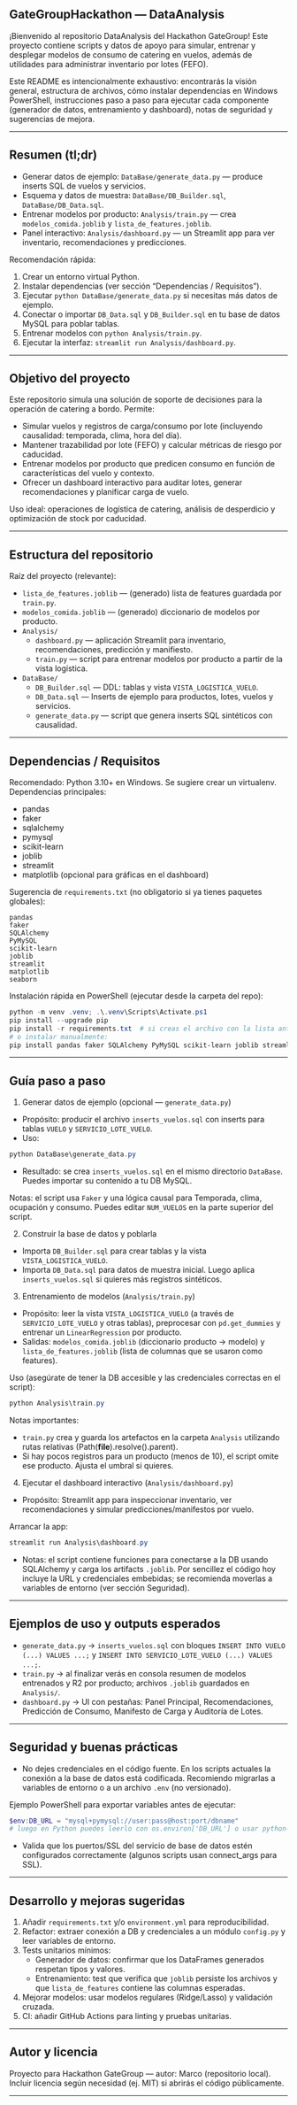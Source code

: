 ﻿## GateGroupHackathon — DataAnalysis

¡Bienvenido al repositorio DataAnalysis del Hackathon GateGroup! Este proyecto contiene scripts y datos de apoyo para simular, entrenar y desplegar modelos de consumo de catering en vuelos, además de utilidades para administrar inventario por lotes (FEFO).

Este README es intencionalmente exhaustivo: encontrarás la visión general, estructura de archivos, cómo instalar dependencias en Windows PowerShell, instrucciones paso a paso para ejecutar cada componente (generador de datos, entrenamiento y dashboard), notas de seguridad y sugerencias de mejora.

---

## Resumen (tl;dr)

- Generar datos de ejemplo: `DataBase/generate_data.py` — produce inserts SQL de vuelos y servicios.
- Esquema y datos de muestra: `DataBase/DB_Builder.sql`, `DataBase/DB_Data.sql`.
- Entrenar modelos por producto: `Analysis/train.py` — crea `modelos_comida.joblib` y `lista_de_features.joblib`.
- Panel interactivo: `Analysis/dashboard.py` — un Streamlit app para ver inventario, recomendaciones y predicciones.

Recomendación rápida:

1. Crear un entorno virtual Python.
2. Instalar dependencias (ver sección “Dependencias / Requisitos”).
3. Ejecutar `python DataBase/generate_data.py` si necesitas más datos de ejemplo.
4. Conectar o importar `DB_Data.sql` y `DB_Builder.sql` en tu base de datos MySQL para poblar tablas.
5. Entrenar modelos con `python Analysis/train.py`.
6. Ejecutar la interfaz: `streamlit run Analysis/dashboard.py`.

---

## Objetivo del proyecto

Este repositorio simula una solución de soporte de decisiones para la operación de catering a bordo. Permite:

- Simular vuelos y registros de carga/consumo por lote (incluyendo causalidad: temporada, clima, hora del día).  
- Mantener trazabilidad por lote (FEFO) y calcular métricas de riesgo por caducidad.  
- Entrenar modelos por producto que predicen consumo en función de características del vuelo y contexto.  
- Ofrecer un dashboard interactivo para auditar lotes, generar recomendaciones y planificar carga de vuelo.

Uso ideal: operaciones de logística de catering, análisis de desperdicio y optimización de stock por caducidad.

---

## Estructura del repositorio

Raíz del proyecto (relevante):

- `lista_de_features.joblib` — (generado) lista de features guardada por `train.py`.
- `modelos_comida.joblib` — (generado) diccionario de modelos por producto.
- `Analysis/`  
  - `dashboard.py` — aplicación Streamlit para inventario, recomendaciones, predicción y manifiesto.  
  - `train.py` — script para entrenar modelos por producto a partir de la vista logística.  
- `DataBase/`  
  - `DB_Builder.sql` — DDL: tablas y vista `VISTA_LOGISTICA_VUELO`.  
  - `DB_Data.sql` — Inserts de ejemplo para productos, lotes, vuelos y servicios.  
  - `generate_data.py` — script que genera inserts SQL sintéticos con causalidad.  

---

## Dependencias / Requisitos

Recomendado: Python 3.10+ en Windows. Se sugiere crear un virtualenv. Dependencias principales:

- pandas
- faker
- sqlalchemy
- pymysql
- scikit-learn
- joblib
- streamlit
- matplotlib (opcional para gráficas en el dashboard)

Sugerencia de `requirements.txt` (no obligatorio si ya tienes paquetes globales):

```
pandas
faker
SQLAlchemy
PyMySQL
scikit-learn
joblib
streamlit
matplotlib
seaborn
```

Instalación rápida en PowerShell (ejecutar desde la carpeta del repo):

```powershell
python -m venv .venv; .\.venv\Scripts\Activate.ps1
pip install --upgrade pip
pip install -r requirements.txt  # si creas el archivo con la lista anterior
# o instalar manualmente:
pip install pandas faker SQLAlchemy PyMySQL scikit-learn joblib streamlit matplotlib seaborn
```

---

## Guía paso a paso

1) Generar datos de ejemplo (opcional — `generate_data.py`)

- Propósito: producir el archivo `inserts_vuelos.sql` con inserts para tablas `VUELO` y `SERVICIO_LOTE_VUELO`.
- Uso:

```powershell
python DataBase\generate_data.py
```

- Resultado: se crea `inserts_vuelos.sql` en el mismo directorio `DataBase`. Puedes importar su contenido a tu DB MySQL.

Notas: el script usa `Faker` y una lógica causal para Temporada, clima, ocupación y consumo. Puedes editar `NUM_VUELOS` en la parte superior del script.

2) Construir la base de datos y poblarla

- Importa `DB_Builder.sql` para crear tablas y la vista `VISTA_LOGISTICA_VUELO`.
- Importa `DB_Data.sql` para datos de muestra inicial. Luego aplica `inserts_vuelos.sql` si quieres más registros sintéticos.

3) Entrenamiento de modelos (`Analysis/train.py`)

- Propósito: leer la vista `VISTA_LOGISTICA_VUELO` (a través de `SERVICIO_LOTE_VUELO` y otras tablas), preprocesar con `pd.get_dummies` y entrenar un `LinearRegression` por producto.
- Salidas: `modelos_comida.joblib` (diccionario producto -> modelo) y `lista_de_features.joblib` (lista de columnas que se usaron como features).

Uso (asegúrate de tener la DB accesible y las credenciales correctas en el script):

```powershell
python Analysis\train.py
```

Notas importantes:
- `train.py` crea y guarda los artefactos en la carpeta `Analysis` utilizando rutas relativas (Path(__file__).resolve().parent).
- Si hay pocos registros para un producto (menos de 10), el script omite ese producto. Ajusta el umbral si quieres.

4) Ejecutar el dashboard interactivo (`Analysis/dashboard.py`)

- Propósito: Streamlit app para inspeccionar inventario, ver recomendaciones y simular predicciones/manifestos por vuelo.

Arrancar la app:

```powershell
streamlit run Analysis\dashboard.py
```

- Notas: el script contiene funciones para conectarse a la DB usando SQLAlchemy y carga los artifacts `.joblib`. Por sencillez el código hoy incluye la URL y credenciales embebidas; se recomienda moverlas a variables de entorno (ver sección Seguridad).

---

## Ejemplos de uso y outputs esperados

- `generate_data.py` -> `inserts_vuelos.sql` con bloques `INSERT INTO VUELO (...) VALUES ...;` y `INSERT INTO SERVICIO_LOTE_VUELO (...) VALUES ...;`.
- `train.py` -> al finalizar verás en consola resumen de modelos entrenados y R2 por producto; archivos `.joblib` guardados en `Analysis/`.
- `dashboard.py` -> UI con pestañas: Panel Principal, Recomendaciones, Predicción de Consumo, Manifesto de Carga y Auditoría de Lotes.

---

## Seguridad y buenas prácticas

- No dejes credenciales en el código fuente. En los scripts actuales la conexión a la base de datos está codificada. Recomiendo migrarlas a variables de entorno o a un archivo `.env` (no versionado).

Ejemplo PowerShell para exportar variables antes de ejecutar:

```powershell
$env:DB_URL = "mysql+pymysql://user:pass@host:port/dbname"
# luego en Python puedes leerlo con os.environ['DB_URL'] o usar python-dotenv
```

- Valida que los puertos/SSL del servicio de base de datos estén configurados correctamente (algunos scripts usan connect_args para SSL).

---

## Desarrollo y mejoras sugeridas

1. Añadir `requirements.txt` y/o `environment.yml` para reproducibilidad.
2. Refactor: extraer conexión a DB y credenciales a un módulo `config.py` y leer variables de entorno.
3. Tests unitarios mínimos: 
   - Generador de datos: confirmar que los DataFrames generados respetan tipos y valores.  
   - Entrenamiento: test que verifica que `joblib` persiste los archivos y que `lista_de_features` contiene las columnas esperadas.  
4. Mejorar modelos: usar modelos regulares (Ridge/Lasso) y validación cruzada.  
5. CI: añadir GitHub Actions para linting y pruebas unitarias.

---

## Autor y licencia

Proyecto para Hackathon GateGroup — autor: Marco (repositorio local). Incluir licencia según necesidad (ej. MIT) si abrirás el código públicamente.

---

